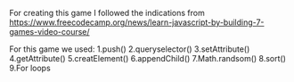For creating this game I followed the indications from https://www.freecodecamp.org/news/learn-javascript-by-building-7-games-video-course/

For this game we used:
1.push()
2.queryselector()
3.setAttribute()
4.getAttribute()
5.creatElement()
6.appendChild()
7.Math.randsom()
8.sort()
9.For loops
